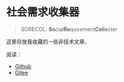 # 社会需求收集器

> SORECOL: **So**cial**Re**quirement**Col**lecter

这里存放我收藏的一些非技术文章。

阅读：

+   [Github](https://wizardforcel.github.io/sorecol)
+   [Gitee](https://wizardforcel.gitee.io/sorecol)
